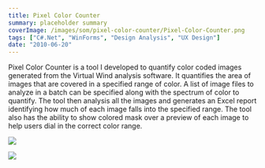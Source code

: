 ```yaml
---
title: Pixel Color Counter
summary: placeholder summary
coverImage: /images/som/pixel-color-counter/Pixel-Color-Counter.png
tags: ["C#.Net", "WinForms", "Design Analysis", "UX Design"]
date: "2010-06-20"
---
```


Pixel Color Counter is a tool I developed to quantify color coded images generated from the Virtual Wind analysis software. It quantifies the area of images that are covered in a specified range of color. A list of image files to analyze in a batch can be specified along with the spectrum of color to quantify. The tool then analysis all the images and generates an Excel report identifying how much of each image falls into the specified range. The tool also has the ability to show colored mask over a preview of each image to help users dial in the correct color range.

![](/images/som/pixel-color-counter/slide0036_image213.png)

![](/images/som/pixel-color-counter/slide0036_image213.png)
